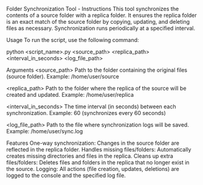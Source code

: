 Folder Synchronization Tool - Instructions
This tool synchronizes the contents of a source folder with a replica folder. It ensures the replica folder is an exact match of the source folder by copying, updating, and deleting files as necessary. Synchronization runs periodically at a specified interval.

Usage
To run the script, use the following command:

python <script_name>.py <source_path> <replica_path> <interval_in_seconds> <log_file_path>

Arguments
<source_path>
Path to the folder containing the original files (source folder).
Example: /home/user/source

<replica_path>
Path to the folder where the replica of the source will be created and updated.
Example: /home/user/replica

<interval_in_seconds>
The time interval (in seconds) between each synchronization.
Example: 60 (synchronizes every 60 seconds)

<log_file_path>
Path to the file where synchronization logs will be saved.
Example: /home/user/sync.log

Features
One-way synchronization: Changes in the source folder are reflected in the replica folder.
Handles missing files/folders: Automatically creates missing directories and files in the replica.
Cleans up extra files/folders: Deletes files and folders in the replica that no longer exist in the source.
Logging: All actions (file creation, updates, deletions) are logged to the console and the specified log file.
